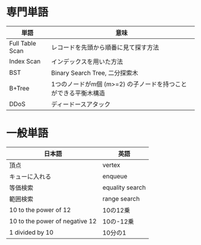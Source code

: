 # 専門単語

|単語|意味|
|----|----|
|Full Table Scan|レコードを先頭から順番に見て探す方法|
|Index Scan|インデックスを用いた方法|
|BST|Binary Search Tree, 二分探索木|
|B+Tree|1つのノードがm個 (m>=2) の子ノードを持つことができる平衡木構造|
|DDoS|ディードースアタック|


# 一般単語

|日本語|英語|
|----|----|
|頂点|vertex|
|キューに入れる|enqueue|
|等価検索|equality search|
|範囲検索|range search|
|10 to the power of 12|10の12乗|
|10 to the power of negative 12|10の-12乗|
|1 divided by 10|10分の1|

